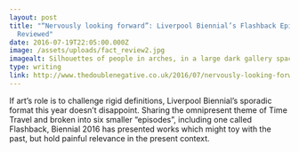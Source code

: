```yaml
---
layout: post
title: "“Nervously looking forward”: Liverpool Biennial’s Flashback Episode —
  Reviewed"
date: 2016-07-19T22:05:00.000Z
image: /assets/uploads/fact_review2.jpg
imagealt: Silhouettes of people in arches, in a large dark gallery space
type: writing
link: http://www.thedoublenegative.co.uk/2016/07/nervously-looking-forward-liverpool-biennials-flashback-episode-reviewed/
---
```

If art’s role is to challenge rigid definitions, Liverpool Biennial’s sporadic format this year doesn’t disappoint. Sharing the omnipresent theme of Time Travel and broken into six smaller “episodes”, including one called Flashback, Biennial 2016 has presented works which might toy with the past, but hold painful relevance in the present context.